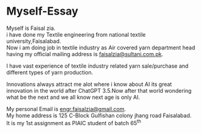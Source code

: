 # Myself-Essay
Myself is Faisal zia.
<br>
i have done my Textile engineering from national textile university,Faisalabad.
<br>
Now i am doing job in textile industry as Air covered yarn department head having my official mailing address is <a href="mailto:faisalzia@sultani.com.pk">faisalzia@sultani.com.pk</a>.<p>I have vast experience of textile industry related yarn sale/purchase and different types of yarn production.</p><p>Innovations always attract me alot where i know about AI its great innovation in the world after ChatGPT 3.5.Now after that world wondering what be the next and we all know next age is only AI.</p>
My personal Email is <a href="mailto:engr.faisalzia@gmail.com">engr.faisalzia@gmail.com</a>.
<br>
My home address is 125 C-Block Gulfishan colony jhang road Faisalabad.
<br>
It is my 1st assignment as PIAIC student of batch 65<sup>th</sup>

